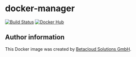 # docker-manager

[![Build Status](https://travis-ci.org/osism/docker-manager.svg?branch=master)](https://travis-ci.org/osism/docker-manager)
[![Docker Hub](https://img.shields.io/badge/Docker%20Hub-osism%2Fmanager-blue.svg)](https://hub.docker.com/r/osism/manager/)

Author information
------------------

This Docker image was created by [Betacloud Solutions GmbH](https://www.betacloud-solutions.de).
